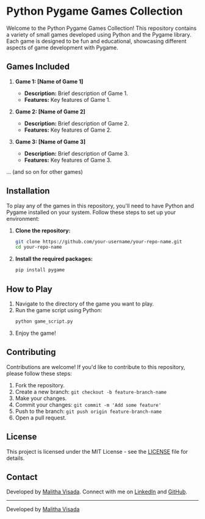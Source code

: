 
# Python Pygame Games Collection

Welcome to the Python Pygame Games Collection! This repository contains a variety of small games developed using Python and the Pygame library. Each game is designed to be fun and educational, showcasing different aspects of game development with Pygame.

## Games Included

1. **Game 1: [Name of Game 1]**
   - **Description:** Brief description of Game 1.
   - **Features:** Key features of Game 1.

2. **Game 2: [Name of Game 2]**
   - **Description:** Brief description of Game 2.
   - **Features:** Key features of Game 2.

3. **Game 3: [Name of Game 3]**
   - **Description:** Brief description of Game 3.
   - **Features:** Key features of Game 3.

... (and so on for other games)

## Installation

To play any of the games in this repository, you'll need to have Python and Pygame installed on your system. Follow these steps to set up your environment:

1. **Clone the repository:**
   ```sh
   git clone https://github.com/your-username/your-repo-name.git
   cd your-repo-name
   ```

2. **Install the required packages:**
   ```sh
   pip install pygame
   ```

## How to Play

1. Navigate to the directory of the game you want to play.
2. Run the game script using Python:
   ```sh
   python game_script.py
   ```
3. Enjoy the game!

## Contributing

Contributions are welcome! If you'd like to contribute to this repository, please follow these steps:

1. Fork the repository.
2. Create a new branch: `git checkout -b feature-branch-name`
3. Make your changes.
4. Commit your changes: `git commit -m 'Add some feature'`
5. Push to the branch: `git push origin feature-branch-name`
6. Open a pull request.

## License

This project is licensed under the MIT License - see the [LICENSE](LICENSE) file for details.

## Contact

Developed by [Malitha Visada](mailto:malithavisada@gmail.com). Connect with me on [LinkedIn](https://linkedin.com/in/malithavisada) and [GitHub](https://github.com/Malitha-Gunathilaka).

---

<p>Developed by <a href="mailto:malithavisada@gmail.com">Malitha Visada</a> &nbsp;&nbsp; <a href="https://linkedin.com/in/malithavisada" target="_blank"><i class="fab fa-linkedin"></i></a> &nbsp; <a href="https://github.com/Malitha-Gunathilaka" target="_blank"><i class="fab fa-github"></i></a></p>
